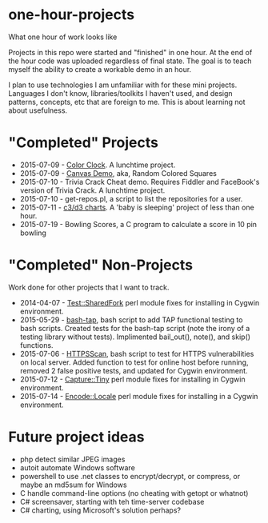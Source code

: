 # one-hour-projects
What one hour of work looks like

Projects in this repo were started and "finished" in one hour.  At the end of the hour code was uploaded regardless of final state.  The goal is to teach myself the ability to create a workable demo in an hour.

I plan to use technologies I am unfamiliar with for these mini projects.  Languages I don't know, libraries/toolkits I haven't used, and design patterns, concepts, etc that are foreign to me.  This is about learning not about usefulness.

# "Completed" Projects
* 2015-07-09 - <a href="https://rwhitworth.github.io/one-hour-projects/ColorClock.html">Color Clock</a>.  A lunchtime project.
* 2015-07-09 - <a href="https://rwhitworth.github.io/one-hour-projects/CanvasDemo.html">Canvas Demo</a>, aka, Random Colored Squares
* 2015-07-10 - Trivia Crack Cheat demo.  Requires Fiddler and FaceBook's version of Trivia Crack.  A lunchtime project.
* 2015-07-10 - get-repos.pl, a script to list the repositories for a user.
* 2015-07-11 - <a href="https://rwhitworth.github.io/one-hour-projects/charts.html">c3/d3 charts</a>.  A 'baby is sleeping' project of less than one hour.
* 2015-07-19 - Bowling Scores, a C program to calculate a score in 10 pin bowling

# "Completed" Non-Projects
Work done for other projects that I want to track.
* 2014-04-07 - <a href="https://github.com/tokuhirom/Test-SharedFork/pull/12">Test::SharedFork</a> perl module fixes for installing in Cygwin environment.
* 2015-05-29 - <a href="https://github.com/illusori/bash-tap/pull/4">bash-tap</a>, bash script to add TAP functional testing to bash scripts.  Created tests for the bash-tap script (note the irony of a testing library without tests).  Implimented bail_out(), note(), and skip() functions.
* 2015-07-06 - <a href="https://github.com/alexoslabs/HTTPSScan/pull/1">HTTPSScan</a>, bash script to test for HTTPS vulnerabilities on local server.  Added function to test for online host before running, removed 2 false positive tests, and updated for Cygwin environment.
* 2015-07-12 - <a href="https://github.com/dagolden/Capture-Tiny/pull/35">Capture::Tiny</a> perl module fixes for installing in Cygwin environment.
* 2015-07-14 - <a href="https://github.com/gisle/encode-locale/pull/17">Encode::Locale</a> perl module fixes for installing in a Cygwin environment.

# Future project ideas
* php detect similar JPEG images
* autoit automate Windows software
* powershell to use .net classes to encrypt/decrypt, or compress, or maybe an md5sum for Windows
* C handle command-line options (no cheating with getopt or whatnot)
* C# screensaver, starting with teh time-server codebase
* C# charting, using Microsoft's solution perhaps?
